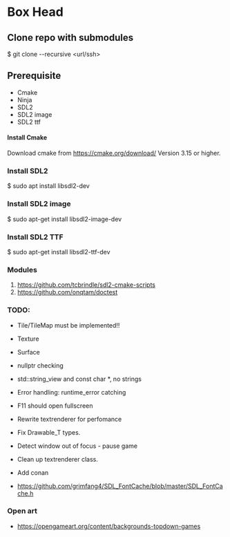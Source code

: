 # Box Head

## Clone repo with submodules
$ git clone --recursive <url/ssh>
<br>

## Prerequisite
- Cmake
- Ninja
- SDL2
- SDL2 image
- SDL2 ttf

#### Install Cmake
Download cmake from https://cmake.org/download/
Version 3.15 or higher. 

### Install SDL2 
$ sudo apt install libsdl2-dev 

### Install SDL2 image
$ sudo apt-get install libsdl2-image-dev

### Install SDL2 TTF
$ sudo apt-get install libsdl2-ttf-dev

### Modules
1. https://github.com/tcbrindle/sdl2-cmake-scripts
2. https://github.com/onqtam/doctest 

### TODO: 

- Tile/TileMap must be implemented!!
- Texture
- Surface

- nullptr checking
- std::string_view and const char *, no strings
- Error handling: runtime_error catching
- F11 should open fullscreen
- Rewrite textrenderer for perfomance
- Fix Drawable_T types. 
- Detect window out of focus - pause game
- Clean up textrenderer class.
- Add conan
- https://github.com/grimfang4/SDL_FontCache/blob/master/SDL_FontCache.h 

### Open art
- https://opengameart.org/content/backgrounds-topdown-games 
